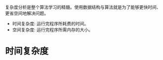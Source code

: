 复杂度分析是整个算法学习的精髓。使用数据结构与算法就是为了能够更快时间、更省空间地解决问题。

- 时间复杂度: 运行完程序所耗费的时间。
- 空间复杂度: 运行完程序所需内存的大小。

# 时间复杂度